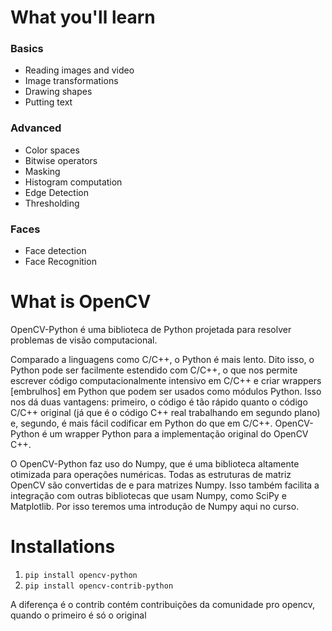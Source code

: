 # What you'll learn
### Basics
- Reading images and video
- Image transformations
- Drawing shapes
- Putting text
### Advanced
- Color spaces
- Bitwise operators
- Masking
- Histogram computation
- Edge Detection
- Thresholding
### Faces
- Face detection
- Face Recognition

# What is OpenCV
OpenCV-Python é uma biblioteca de Python projetada para resolver problemas de visão computacional.

Comparado a linguagens como C/C++, o Python é mais lento. Dito isso, o Python pode ser facilmente estendido com C/C++, o que nos permite escrever código computacionalmente intensivo em C/C++ e criar wrappers [embrulhos] em Python que podem ser usados como módulos Python. Isso nos dá duas vantagens: primeiro, o código é tão rápido quanto o código C/C++ original (já que é o código C++ real trabalhando em segundo plano) e, segundo, é mais fácil codificar em Python do que em C/C++. OpenCV-Python é um wrapper Python para a implementação original do OpenCV C++.

O OpenCV-Python faz uso do Numpy, que é uma biblioteca altamente otimizada para operações numéricas. Todas as estruturas de matriz OpenCV são convertidas de e para matrizes Numpy. Isso também facilita a integração com outras bibliotecas que usam Numpy, como SciPy e Matplotlib. Por isso teremos uma introdução de Numpy aqui no curso.

# Installations
1. `pip install opencv-python`
2. `pip install opencv-contrib-python`

A diferença é o contrib contém contribuições da comunidade pro opencv, quando o primeiro é só o original

